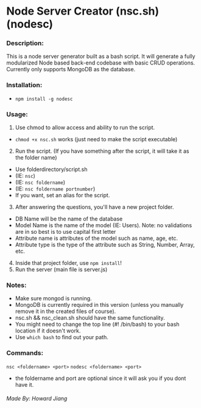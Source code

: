 Node Server Creator (nsc.sh) (nodesc)
===============
### Description:
This is a node server generator built as a bash script. It will generate a fully modularized Node based back-end codebase with basic CRUD operations.
Currently only supports MongoDB as the database.

### Installation:
* `npm install -g nodesc`

### Usage:
1. Use chmod to allow access and ability to run the script.
 * `chmod +x nsc.sh` works (just need to make the script executable)
2. Run the script. (If you have something after the script, it will take it as the folder name)
 * Use folderdirectory/script.sh 
  * (IE: `nsc`) 
  * (IE: `nsc foldername`)
  * (IE: `nsc foldername portnumber`)
 * If you want, set an alias for the script.
3. After answering the questions, you'll have a new project folder.
 * DB Name will be the name of the database
 * Model Name is the name of the model (IE: Users). Note: no validations are in so best is to use capital first letter
 * Attribute name is attributes of the model such as name, age, etc.
 * Attribute type is the type of the attribute such as String, Number, Array, etc.
4. Inside that project folder, use `npm install`!
5. Run the server (main file is server.js)

### Notes:
* Make sure mongod is running.
* MongoDB is currently required in this version (unless you manually remove it in the created files of course).
* nsc.sh && nsc_clean.sh should have the same functionality. 
* You might need to change the top line (#! /bin/bash) to your bash location if it doesn't work.
 * Use `which bash` to find out your path.

### Commands:
`nsc <foldername> <port>`
`nodesc <foldername> <port>`
* the foldername and port are optional since it will ask you if you dont have it.


###### Made By: <i>Howard Jiang</i>